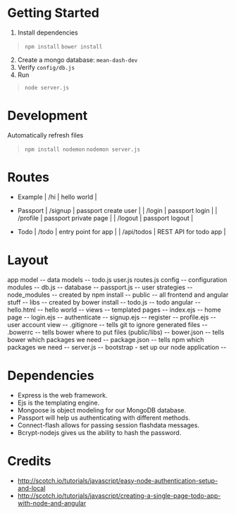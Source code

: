 
# Getting Started

1. Install dependencies  
> ```npm install```
> ```bower install```
2. Create a mongo database: ```mean-dash-dev```
3. Verify ```config/db.js```
4. Run 
> ```node server.js```

# Development

Automatically refresh files
> ```npm install nodemon```
> ```nodemon server.js```

# Routes

* Example
| /hi | hello world |

* Passport
| /signup | passport create user |
| /login | passport login |
| /profile | passport private page |
| /logout | passport logout |

* Todo
| /todo | entry point for app |
| /api/todos | REST API for todo app |

# Layout

  app
    model -- data models --
      todo.js
      user.js 
    routes.js
  config -- configuration modules --
    db.js  -- database --
    passport.js -- user strategies --
  node_modules -- created by npm install --
  public -- all frontend and angular stuff --
    libs -- created by bower install --
    todo.js -- todo angular --
    hello.html -- hello world --
  views -- templated pages --
    index.ejs  -- home page --
    login.ejs  -- authenticate --
    signup.ejs -- register --
    profile.ejs -- user account view --
  .gitignore -- tells git to ignore generated files --
  .bowerrc -- tells bower where to put files (public/libs) --
  bower.json -- tells bower which packages we need --
  package.json -- tells npm which packages we need --
  server.js -- bootstrap - set up our node application --


# Dependencies
* Express is the web framework.
* Ejs is the templating engine.
* Mongoose is object modeling for our MongoDB database.
* Passport will help us authenticating with different methods.
* Connect-flash allows for passing session flashdata messages.
* Bcrypt-nodejs gives us the ability to hash the password.

# Credits
* http://scotch.io/tutorials/javascript/easy-node-authentication-setup-and-local
* http://scotch.io/tutorials/javascript/creating-a-single-page-todo-app-with-node-and-angular

